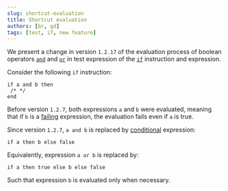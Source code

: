 ```yaml
---
slug: shortcut-evaluation
title: Shortcut evaluation
authors: [br, gd]
tags: [test, if, new feature]
---
```


We present a change in version `1.2.17` of the evaluation process of boolean operators [`and`](/docs/reference/expressions/operators#a-and-b) and [`or`](/docs/reference/expressions/operators#a-or-b) in test expression of the [`if`](/docs/reference/instructions#if) instruction and expression.

Consider the following `if` instruction:
```archetype
if a and b then
 /* */
end
```

Before version `1.2.7`, both expressions `a` and `b` were evaluated, meaning that if `b` is a [failing](/docs/reference/instructions#faile) expression, the evaluation fails even if `a` is true.

Since version `1.2.7`, `a and b` is replaced by [conditional](/docs/reference/expressions/controls#if) expression:
```archetype
if a then b else false
```

Equivalently, expression `a or b` is replaced by:
```archetype
if a then true else b else false
```

Such that expression `b` is evaluated only when necessary.


